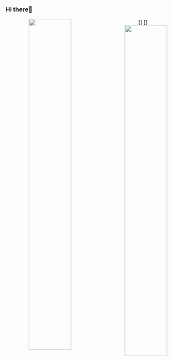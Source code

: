 ### Hi there👋
<div><div>
<div align="center">
  [<img align='left' width="48%" src="https://metrics.lecoq.io/cherry291?template=classic&config.timezone=Asia%2FShanghai">]
  [<img align="right" width="48%" src="https://github-readme-stats-ouuan.vercel.app/api?username=whalefell&theme=dark&show_icons=true">]
  </div>
<!--
**Cherry291/cherry291** is a ✨ _special_ ✨ repository because its `README.md` (this file) appears on your GitHub profile.

Here are some ideas to get you started:

- 🔭 I’m currently working on ...
- 🌱 I’m currently learning ...
- 👯 I’m looking to collaborate on ...
- 🤔 I’m looking for help with ...
- 💬 Ask me about ...
- 📫 How to reach me: ...
- 😄 Pronouns: ...
- ⚡ Fun fact: ...
-->
